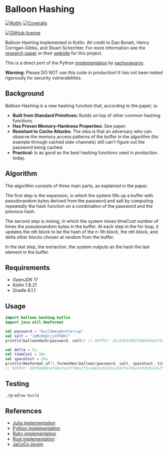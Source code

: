 # Balloon Hashing

[![Kotlin](https://img.shields.io/badge/Kotlin-B125EA?&style=for-the-badge&logo=kotlin&logoColor=white)](https://kotlinlang.org)
[![Coveralls](https://img.shields.io/coverallsCoverage/github/elliotwutingfeng/balloon-hashing-kotlin?logo=coveralls&style=for-the-badge)](https://coveralls.io/github/elliotwutingfeng/balloon-hashing-kotlin?branch=main)<img src='https://coveralls.io/repos/github/elliotwutingfeng/balloon-hashing-kotlin/badge.svg?branch=main' alt='' width="0" height="0" />

[![GitHub license](https://img.shields.io/badge/LICENSE-BSD--3--CLAUSE-GREEN?style=for-the-badge)](LICENSE)

Balloon Hashing implemented in Kotlin. All credit to Dan Boneh, Henry Corrigan-Gibbs, and Stuart Schechter. For more information see
the [research paper](https://eprint.iacr.org/2016/027.pdf) or their [website](https://crypto.stanford.edu/balloon/) for this project.

This is a direct port of the Python [implementation](https://github.com/nachonavarro/balloon-hashing) by [nachonavarro](https://github.com/nachonavarro).

**Warning:** Please DO NOT use this code in production! It has not been tested rigorously for security vulnerabilities.

## Background

Balloon Hashing is a new hashing function that, according to the paper, is:

* **Built from Standard Primitives:** Builds on top of other common hashing functions.
* **Has Proven Memory-Hardness Properties:** See paper.
* **Resistant to Cache Attacks:** The idea is that an adversary who can observe the memory access patterns of the buffer in the algorithm (for example through cached side-channels) still can't figure out the password being cached.
* **Practical:** Is as good as the best hashing functions used in production today.

## Algorithm

The algorithm consists of three main parts, as explained in the paper.

The first step is the expansion, in which the system fills up a buffer with pseudorandom bytes derived from the password and salt by computing repeatedly the hash function on a combination
of the password and the previous hash.

The second step is mixing, in which the system mixes timeCost number of times the pseudorandom
bytes in the buffer. At each step in the for loop, it updates the nth block to be the hash of the n-1th block, the nth block,
and delta other blocks chosen at random from the buffer.

In the last step, the extraction, the system outputs as the hash the last element in the buffer.

## Requirements

* OpenJDK 17
* Kotlin 1.8.21
* Gradle 8.1.1

## Usage

```kotlin
import balloon.hashing.kotlin
import java.util.HexFormat

val password = "buildmeupbuttercup"
val salt = "JqMcHqUcjinFhQKJ"
println(balloonHash(password, salt)) // OUTPUT: 2ec8d833db5f88e584ab793950ecfb21657a3816edea8d9e73ea23c13ba2b740

val delta = 5u
val timeCost = 18u
val spaceCost = 24u
println(HexFormat.of().formatHex(balloon(password, salt, spaceCost, timeCost, delta)))
// OUTPUT: 69f86890cef40a7ec5f70daff1ce8e2cde233a15bffa785e7efdb5143af51bfb
```

## Testing

```bash
./gradlew build
```

## References

* [Julia implementation](https://github.com/elliotwutingfeng/BalloonHashing.jl)
* [Python implementation](https://github.com/nachonavarro/balloon-hashing)
* [Ruby implementation](https://github.com/elliotwutingfeng/balloon-hashing)
* [Rust implementation](https://crates.io/crates/balloon-hash)
* [JaCoCo plugin](https://docs.gradle.org/current/userguide/jacoco_plugin.html)
